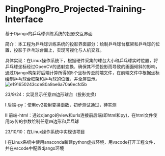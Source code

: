 # PingPongPro_Projected-Training-Interface
基于Django的乒乓球训练系统的投影交互界面

简介：本工程为乒乓球训练系统的投影界面部分：绘制乒乓球台框架和乒乓球的位置，投影于乒乓球台面上，实现可视化与人机交互。

具体实现：在Linux操作系统下，根据硬件采集的球台大小和乒乓球实时位置，将乒乓球坐标经过OpenCV的透射变换，确保其不受投影而导致的画面倾斜的影响，通过Django构架将后端计算所得的5个坐标传至前端文件，在前端文件中根据坐标绘制乒乓球台框架和乒乓球的位置，并全屏显示。
![e191650243cde80a9ae6a70a6ecfd5b](https://github.com/dufan-py/PingPongPro_Projected-Training-Interface/assets/53752434/5307b23a-9890-4c20-a67b-11e45dbdbc06)


23/9/24：实现显示任意四边形球台（投影变换）   

  Ⅰ 后端-py：使用cv2投射变换函数，初步测试通过，待实测

  Ⅱ 前端-html：通过django的view和urls连接前后端(即html和py)，在html文件使用py传的参数绘制任意四边形和乒乓球



23/10/10：在Linux操作系统中实现该项目

  Ⅰ 在Linux系统中使用anaconda新建python虚拟环境，用vscode打开工程文件，并在vscode中配置django环境
